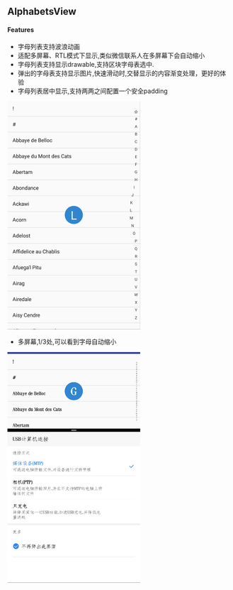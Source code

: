## AlphabetsView
#### Features
* 字母列表支持波浪动画
* 适配多屏幕、RTL模式下显示,类似微信联系人在多屏幕下会自动缩小
* 字母列表支持显示drawable,支持区块字母表选中.
* 弹出的字母表支持显示图片,快速滑动时,交替显示的内容渐变处理，更好的体验
* 字母列表居中显示,支持两两之间配置一个安全padding

![Alt text](./art/av_all.jpg)

* 多屏幕,1/3处,可以看到字母自动缩小

![Alt text](./art/av_mutil_qual.jpg)
